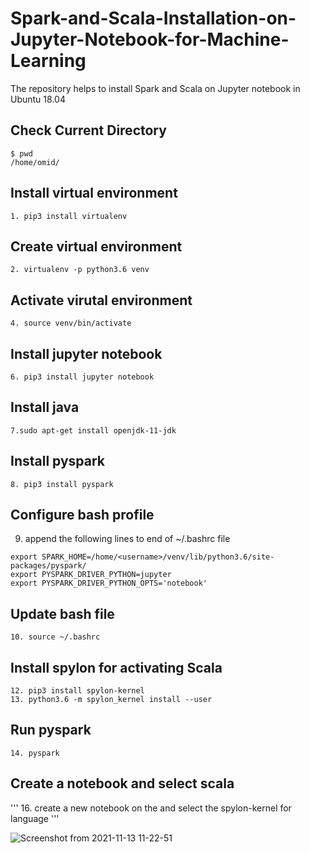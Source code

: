 # Spark-and-Scala-Installation-on-Jupyter-Notebook-for-Machine-Learning
The repository helps to install Spark and Scala on Jupyter notebook in Ubuntu 18.04

## Check Current Directory
```
$ pwd
/home/omid/
```
## Install virtual environment
```
1. pip3 install virtualenv
```
## Create virtual environment
```
2. virtualenv -p python3.6 venv
```
## Activate virutal environment
```
4. source venv/bin/activate
```
## Install jupyter notebook
```
6. pip3 install jupyter notebook
```
## Install java
```
7.sudo apt-get install openjdk-11-jdk
```
## Install pyspark
```
8. pip3 install pyspark
```
## Configure bash profile
9. append the following lines to end of ~/.bashrc file
```
export SPARK_HOME=/home/<username>/venv/lib/python3.6/site-packages/pyspark/
export PYSPARK_DRIVER_PYTHON=jupyter
export PYSPARK_DRIVER_PYTHON_OPTS='notebook'
```
## Update bash file
```
10. source ~/.bashrc
```
## Install spylon for activating Scala
```
12. pip3 install spylon-kernel
13. python3.6 -m spylon_kernel install --user
```
## Run pyspark
```
14. pyspark 
```
## Create a notebook and select scala
'''
16. create a new notebook on the and select the spylon-kernel for language
'''

![Screenshot from 2021-11-13 11-22-51](https://user-images.githubusercontent.com/87664653/142623180-d4245bb9-f62a-4777-b713-872f7db48e50.png)
